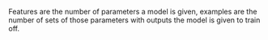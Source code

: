 Features are the number of parameters a model is given, examples are the number of sets of those parameters with outputs the model is given to train off. 